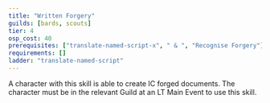 ```yaml
---
title: "Written Forgery"
guilds: [bards, scouts]
tier: 4
osp_cost: 40
prerequisites: ["translate-named-script-x", " & ", "Recognise Forgery"]
requirements: []
ladder: "translate-named-script"
---
```

A character with this skill is able to create IC forged documents. The character must be in the relevant Guild at an LT Main Event to use this skill.
